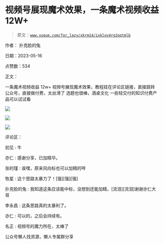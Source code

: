 # 视频号展现魔术效果，一条魔术视频收益 12W+

> 原文：[`www.yuque.com/for_lazy/xkrm14/ixklov4rg2pqtmlb`](https://www.yuque.com/for_lazy/xkrm14/ixklov4rg2pqtmlb)

作者： 扑克脸的兔

日期：2023-05-16

点赞数：534

正文：

一条魔术视频收益 12w+ 视频号展现魔术效果，教程挂在评论区链接，直接跳转公众号，直接做付费，太丝滑了 选题也很棒，酒桌文化 一些轻交付的知识付费产品可以试试看

![](img/99f059715640e6e89df6a8917c0a8591.png)  

![](img/c1fb1709b4cbb34e5a4517cc139773fc.png)

![](img/6aea2aa75a5985f7f5e5c12d7a929f6a.png)  

评论区：

初见 : 牛

亦仁 : 感谢分享，已加精华。

张的瑾 : 诶嘿，原来风向标也可以加精的咩

牧星 : 这个思路太暴力了！[强][强][强]

扑克脸的兔 : 我知道这条应该能中标，没想到还能加精，[流泪][流泪]谢谢亦仁大哥

李永昌 : 这条思路真的太暴利了。

亦仁 : 可以的，之后会持续有。

名正 : 视频号的魔力所在，太棒了

公众号懒人找资源，懒人专属群分享

